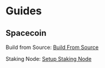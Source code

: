 # Guides

## Spacecoin

Build from Source: [Build From Source](https://github.com/SpaceWorksCo/guides/blob/master/Build-From-Source.md)

Staking Node: [Setup Staking Node](https://github.com/SpaceWorksCo/guides/blob/master/Setup-Staking-Node.md)
